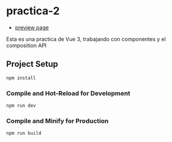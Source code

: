 # practica-2

- [preview page](https://practica-vue-2.netlify.app/)

Esta es una practica de Vue 3, trabajando con componentes y el composition API

## Project Setup

```sh
npm install
```

### Compile and Hot-Reload for Development

```sh
npm run dev
```

### Compile and Minify for Production

```sh
npm run build
```
